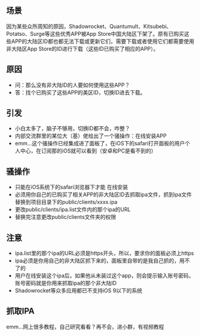 ## 场景
因为某些众所周知的原因，Shadowrocket、Quantumult、Kitsubebi、Potatso、Surge等这些优秀APP被App Store中国大陆区下架了。原有已购买这些APP的大陆区ID都也都无法下载或更新它们，需要下载或者使用它们都需要使用非大陆区App Store的ID进行下载（这些ID已购买了相应的APP）。

## 原因
- 问：那么没有非大陆ID的人要如何使用这些APP？
- 答：找个已购买了这些APP的美区ID，切换ID进去下载。

## 引发
- 小白太多了，脑子不够用，切换ID都不会，咋整？
- 内部交流群里的某位大（基）佬给出了一个骚操作：在线安装APP
- emm...这个骚操作已经集成进了面板了，在iOS下的safari打开面板的用户个人中心，在订阅那的iOS就可以看到（安卓和PC是看不到的）

## 骚操作
- 只能在iOS系统下的safari浏览器下才能 在线安装
- 必须用你自己的已购买了相关APP的非大陆区ID去抓取ipa文件，抓到ipa文件替换到项目目录下的public/clients/xxxx.ipa
- 更改public/clients/ipa.list文件内的那个ipa的URL
- 替换完注意更改public/clients文件夹的权限

## 注意
- ipa.list里的那个ipa的URL必须是https开头，所以，要求你的面板必须上https
- ipa必须是你用自己的非大陆区抓下来的，面板里自带的是我自己抓的，用不了的
- 用户在线安装这个ipa后，如果他从未装过这个app，则会提示输入账号密码，账号密码就是你用来抓取ipa的那个非大陆ID
- Shadowrocket等众多应用都已不支持iOS 9以下的系统

## 抓取IPA
emm...网上很多教程，自己研究看看？再不会，进小群，有视频教程